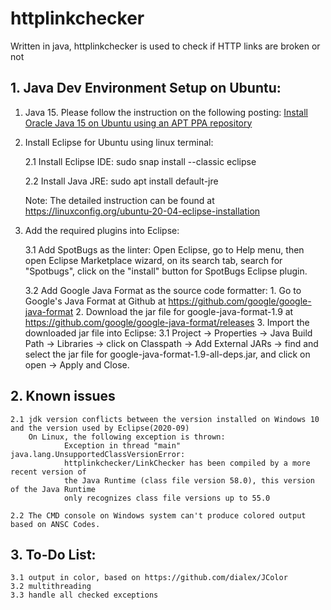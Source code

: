 # httplinkchecker
Written in java, httplinkchecker is used to check if HTTP links are broken or not

##  1. Java Dev Environment Setup on Ubuntu:
1. Java 15.
Please follow the instruction on the following posting: [Install Oracle Java 15 on Ubuntu using an APT PPA repository](https://www.linuxuprising.com/2020/09/how-to-install-oracle-java-15-on-ubuntu.html)

2. Install Eclipse for Ubuntu using linux terminal:

	2.1 Install Eclipse IDE:
		sudo snap install --classic eclipse
		
	2.2 Install Java JRE:
		sudo apt install default-jre
		
	Note:
		The detailed instruction can be found at https://linuxconfig.org/ubuntu-20-04-eclipse-installation
		
3. Add the required plugins into Eclipse:

	3.1 Add SpotBugs as the linter:
	Open Eclipse, go to Help menu, 
		then open Eclipse Marketplace wizard, on its search tab, search for "Spotbugs", 
		click on the "install" button for SpotBugs Eclipse plugin.
	
	3.2 Add Google Java Format as the source code formatter:
		1. Go to Google's Java Format at Github at https://github.com/google/google-java-format
		2. Download the jar file for google-java-format-1.9 at https://github.com/google/google-java-format/releases
		3. Import the downloaded jar file into Eclipse:
			3.1 Project -> Properties -> Java Build Path -> Libraries -> click on Classpath 
				    -> Add External JARs 
				    -> find and select the jar file for google-java-format-1.9-all-deps.jar, and click on open 
				    -> Apply and Close.

##  2. Known issues
	2.1 jdk version conflicts between the version installed on Windows 10 and the version used by Eclipse(2020-09) 
		On Linux, the following exception is thrown:
				Exception in thread "main" java.lang.UnsupportedClassVersionError: 
				httplinkchecker/LinkChecker has been compiled by a more recent version of
				the Java Runtime (class file version 58.0), this version of the Java Runtime 
				only recognizes class file versions up to 55.0
				
	2.2 The CMD console on Windows system can't produce colored output based on ANSC Codes.
	
##  3. To-Do List:
	3.1 output in color, based on https://github.com/dialex/JColor
	3.2 multithreading
	3.3 handle all checked exceptions
